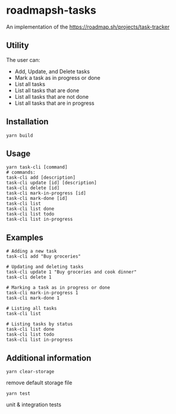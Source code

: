 # roadmapsh-tasks

An implementation of the https://roadmap.sh/projects/task-tracker

## Utility
The user can:
* Add, Update, and Delete tasks
* Mark a task as in progress or done
* List all tasks
* List all tasks that are done
* List all tasks that are not done
* List all tasks that are in progress

## Installation
```
yarn build
```
## Usage
```
yarn task-cli [command]
# commands:
task-cli add [description]
task-cli update [id] [description]
task-cli delete [id]
task-cli mark-in-progress [id]
task-cli mark-done [id]
task-cli list
task-cli list done
task-cli list todo
task-cli list in-progress
```
## Examples
```
# Adding a new task
task-cli add "Buy groceries"
```
```
# Updating and deleting tasks
task-cli update 1 "Buy groceries and cook dinner"
task-cli delete 1
```
```
# Marking a task as in progress or done
task-cli mark-in-progress 1
task-cli mark-done 1
```
```
# Listing all tasks
task-cli list
```
```
# Listing tasks by status
task-cli list done
task-cli list todo
task-cli list in-progress
```
## Additional information
```
yarn clear-storage
```
remove default storage file
```
yarn test
```
unit & integration tests
